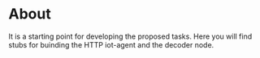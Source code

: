 # About
It is a starting point for developing the proposed tasks. Here you will find stubs for buinding the HTTP iot-agent and the decoder node. 